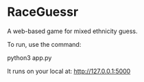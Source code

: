 # RaceGuessr
A web-based game for mixed ethnicity guess.

To run, use the command:

python3 app.py

It runs on your local at: http://127.0.0.1:5000
